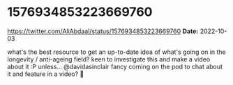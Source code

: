 # 1576934853223669760
https://twitter.com/AliAbdaal/status/1576934853223669760
**Date:** 2022-10-03

what's the best resource to get an up-to-date idea of what's going on in the longevity / anti-ageing field? keen to investigate this and make a video about it :P unless...  @davidasinclair fancy coming on the pod to chat about it and feature in a video? 👀
